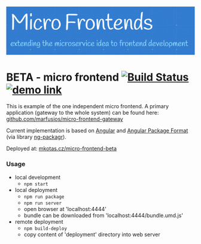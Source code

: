 ![logo](logo.png)
# BETA - micro frontend [![Build Status](https://travis-ci.com/Marfusios/micro-frontend-beta.svg?branch=master)](https://travis-ci.com/Marfusios/micro-frontend-beta) [![demo link](https://img.shields.io/badge/demo-link-blue.svg)](http://mkotas.cz/micro-frontend-gateway)

This is example of the one independent micro frontend. 
A primary application (gateway to the whole system) can be found here: [github.com/marfusios/micro-frontend-gateway](https://github.com/Marfusios/micro-frontend-gateway)


Current implementation is based on [Angular](https://angular.io/) and [Angular Package Format](https://docs.google.com/document/d/1CZC2rcpxffTDfRDs6p1cfbmKNLA6x5O-NtkJglDaBVs/preview) (via library [ng-packagr](https://github.com/ng-packagr/ng-packagr)).

Deployed at: [mkotas.cz/micro-frontend-beta](http://mkotas.cz/micro-frontend-beta)

### Usage

* local development
    * `npm start`
* local deployment
    * `npm run package`
    * `npm run server`
    * open browser at 'localhost:4444'
    * bundle can be downloaded from 'localhost:4444/bundle.umd.js'
* remote deployment
    * `npm build-deploy`
    * copy content of 'deployment' directory into web server
